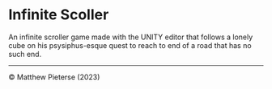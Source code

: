 # Infinite Scoller

An infinite scroller game made with the UNITY editor that follows a lonely cube on his psysiphus-esque quest to reach to end of a road that has no such end.

---

© Matthew Pieterse (2023)